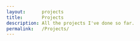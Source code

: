 ```yaml
---
layout:      projects
title:       Projects
description: All the projects I've done so far.
permalink:   /Projects/
---
```

